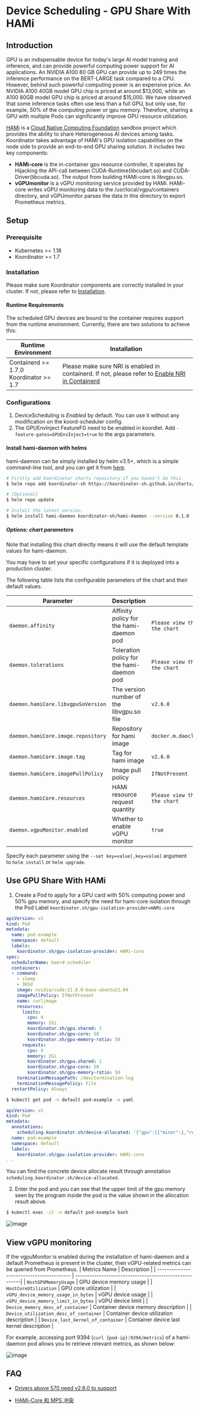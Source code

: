 # Device Scheduling - GPU Share With HAMi

## Introduction

GPU is an indispensable device for today's large AI model training and inference, and can provide powerful computing power support for AI applications. An NVIDIA A100 80 GB GPU can provide up to 249 times the inference performance on the BERT-LARGE task compared to a CPU. However, behind such powerful computing power is an expensive price. An NVIDIA A100 40GB model GPU chip is priced at around $13,000, while an A100 80GB model GPU chip is priced at around $15,000. We have observed that some inference tasks often use less than a full GPU, but only use, for example, 50% of the computing power or gpu memory. Therefore, sharing a GPU with multiple Pods can significantly improve GPU resource utilization.

[HAMi](https://project-hami.io/docs/developers/hami-core-design/) is a [Cloud Native Computing Foundation](https://cncf.io/) sandbox project which provides the ability to share Heterogeneous AI devices among tasks. Koordinator takes advantage of HAMi's GPU isolation capabilities on the node side to provide an end-to-end GPU sharing solution. It includes two key components:

- **HAMi-core** is the in-container gpu resource controller, it operates by Hijacking the API-call between CUDA-Runtime(libcudart.so) and CUDA-Driver(libcuda.so). The output from building HAMi-core is libvgpu.so. 
- **vGPUmonitor** is a vGPU monitoring service provided by HAMi. HAMi-core writes vGPU monitoring data to the /usr/local/vgpu/containers directory, and vGPUmonitor parses the data in this directory to export Prometheus metrics.

## Setup

### Prerequisite

- Kubernetes >= 1.18
- Koordinator >= 1.7

### Installation

Please make sure Koordinator components are correctly installed in your cluster. If not, please refer to [Installation](/docs/installation).

#### Runtime Requirements

The scheduled GPU devices are bound to the container requires support from the runtime environment. Currently, there are two solutions to achieve this:

| Runtime Environment                           | Installation                                                 |
| --------------------------------------------- | ------------------------------------------------------------ |
| Containerd >= 1.7.0 <br /> Koordinator >= 1.7 | Please make sure NRI is enabled in containerd. If not, please refer to [Enable NRI in Containerd](https://github.com/containerd/containerd/blob/main/docs/NRI.md) |

### Configurations

1. DeviceScheduling is *Enabled* by default. You can use it without any modification on the koord-scheduler config.
2. The GPUEnvInject FeatureFG need to be enabled in koordlet. Add `-feature-gates=GPUEnvInject=true` to the args parameters.


#### Install hami-daemon with helms
hami-daemon can be simply installed by helm v3.5+, which is a simple command-line tool, and you can get it from [here](https://github.com/helm/helm/releases).

```sh
# Firstly add koordinator charts repository if you haven't do this.
$ helm repo add koordinator-sh https://koordinator-sh.github.io/charts/

# [Optional]
$ helm repo update

# Install the latest version.
$ helm install hami-daemon koordinator-sh/hami-daemon --version 0.1.0
```
##### Options: chart parameters

Note that installing this chart directly means it will use the default template values for hami-daemon.

You may have to set your specific configurations if it is deployed into a production cluster.

The following table lists the configurable parameters of the chart and their default values.

| Parameter                                 | Description                                            | Default                                        |
| ----------------------------------------- | -------------------------------------------------------|------------------------------------------------|
| `daemon.affinity`                         | Affinity policy for the hami-daemon pod                | `Please view the values.yaml file in the chart`|
| `daemon.tolerations`                      | Toleration policy for the hami-daemon pod              | `Please view the values.yaml file in the chart`|
| `daemon.hamiCore.libvgpuSoVersion`        | The version number of the libvgpu.so file              | `v2.6.0`                                       |
| `daemon.hamiCore.image.repository`        | Repository for hami image                              | `docker.m.daocloud.io/projecthami/hami`        |
| `daemon.hamiCore.image.tag`               | Tag for hami image                                     | `v2.6.0`                                       |
| `daemon.hamiCore.imagePullPolicy`         | Image pull policy                                      | `IfNotPresent`                                 |
| `daemon.hamiCore.resources`               | HAMi resource request quantity                         | `Please view the values.yaml file in the chart`|
| `daemon.vgpuMonitor.enabled`              | Whether to enable vGPU monitor                         | `true`                                         |

Specify each parameter using the `--set key=value[,key=value]` argument to `helm install` or `helm upgrade`.

## Use GPU Share With HAMi

1. Create a Pod to apply for a GPU card with 50% computing power and 50% gpu memory, and specify the need for hami-core isolation through the Pod Label `koordinator.sh/gpu-isolation-provider=HAMi-core`

```yaml
apiVersion: v1
kind: Pod
metadata:
  name: pod-example
  namespace: default
  labels:
    koordinator.sh/gpu-isolation-provider: HAMi-core
spec:
  schedulerName: koord-scheduler
  containers:
  - command:
    - sleep
    - 365d
    image: nvidia/cuda:11.8.0-base-ubuntu22.04
    imagePullPolicy: IfNotPresent
    name: curlimage
    resources:
      limits:
        cpu: 4
        memory: 2Gi
        koordinator.sh/gpu.shared: 1
        koordinator.sh/gpu-core: 50
        koordinator.sh/gpu-memory-ratio: 50
      requests:
        cpu: 4
        memory: 2Gi
        koordinator.sh/gpu.shared: 1
        koordinator.sh/gpu-core: 50
        koordinator.sh/gpu-memory-ratio: 50
    terminationMessagePath: /dev/termination-log
    terminationMessagePolicy: File
  restartPolicy: Always
```

```bash
$ kubectl get pod -n default pod-example -o yaml
```

```yaml
apiVersion: v1
kind: Pod
metadata:
  annotations:
    scheduling.koordinator.sh/device-allocated: '{"gpu":[{"minor":1,"resources":{"koordinator.sh/gpu-core":"50","koordinator.sh/gpu-memory":"11520Mi","koordinator.sh/gpu-memory-ratio":"50"}}]}'
  name: pod-example
  namespace: default
  labels:
    koordinator.sh/gpu-isolation-provider: HAMi-core
...
```

You can find the concrete device allocate result through annotation `scheduling.koordinator.sh/device-allocated`.

2. Enter the pod and you can see that the upper limit of the gpu memory seen by the program inside the pod is the value shown in the allocation result above.

```bash
$ kubectl exec -it -n default pod-example bash
```

![image](/img/gpu-share-with-hami-result.png)

## View vGPU monitoring

If the vgpuMonitor is enabled during the installation of hami-daemon and a default Prometheus is present in the cluster, then vGPU-related metrics can be queried from Prometheus.
| Metrics Name                              | Description                                            |
| ----------------------------------------- | -------------------------------------------------------|
| `HostGPUMemoryUsage`                      | GPU device memory usage                                |
| `HostCoreUtilization`                     | GPU core utilization                                   |
| `vGPU_device_memory_usage_in_bytes`       | vGPU device usage                                      |
| `vGPU_device_memory_limit_in_bytes`       | vGPU device limit                                      |
| `Device_memory_desc_of_container`         | Container device memory description                    |
| `Device_utilization_desc_of_container`    | Container device utilization description               |
| `Device_last_kernel_of_container`         | Container device last kernel description               |

For example, accessing port 9394 (`curl {pod-ip}:9394/metrics`) of a hami-daemon pod allows you to retrieve relevant metrics, as shown below:

![image](/img/gpu-monitor-result.jpg)

## FAQ

- [Drivers above 570 need v2.6.0 to support](https://github.com/koordinator-sh/koordinator/issues/2517)

- [HAMi-Core 和 MPS 冲突](https://github.com/koordinator-sh/koordinator/issues/2620)